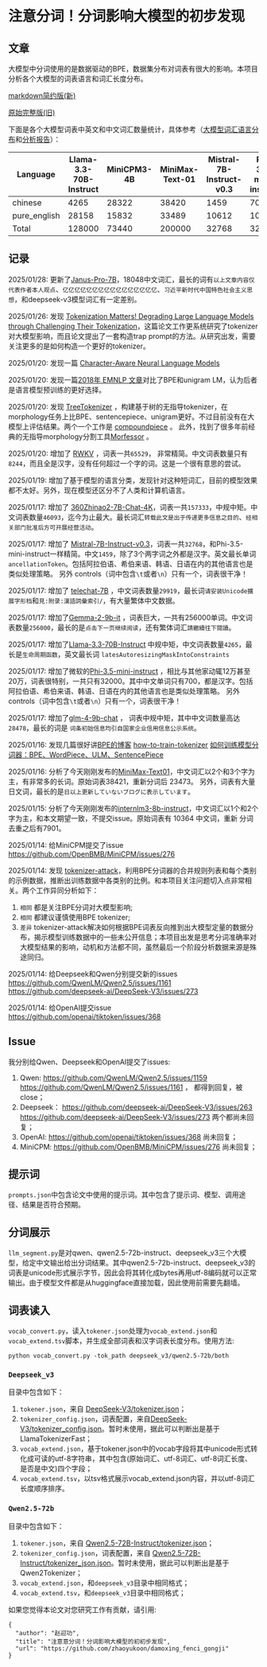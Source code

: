 # 注意分词！分词影响大模型的初步发现

## 文章

大模型中分词使用的是数据驱动的BPE，数据集分布对词表有很大的影响。本项目分析各个大模型的词表语言和词汇长度分布。

[markdown简约版(新)](https://github.com/zhaoyukoon/damoxing_fenci_gongji/blob/main/%E8%AE%BA%E6%96%87.md)

[原始完整版(旧)](https://docs.qq.com/pdf/DT095ZktteVVJTE5K)

下面是各个大模型词表中英文和中文词汇数量统计，具体参考（[大模型词汇语言分布](https://github.com/zhaoyukoon/damoxing_fenci_gongji/blob/main/%E5%A4%A7%E6%A8%A1%E5%9E%8B%E8%AF%8D%E6%B1%87%E8%AF%AD%E8%A8%80%E5%88%86%E5%B8%83.md)和[分析报告](https://github.com/zhaoyukoon/damoxing_fenci_gongji/blob/main/%E5%A4%A7%E6%A8%A1%E5%9E%8B%E8%AF%8D%E8%A1%A8%E5%88%86%E6%9E%90%E6%8A%A5%E5%91%8A.md)）：


| Language | Llama-3.3-70B-Instruct | MiniCPM3-4B | MiniMax-Text-01 | Mistral-7B-Instruct-v0.3 | Phi-3.5-mini-instruct | deepseek_v3 | gemma-2-9b-it | glm-4-9b-chat | gpt-4o | internlm3-8b-instruct | qwen2.5-72b | telechat-7B |
|----------|---|---|---|---|---|---|---|---|---|---|---|---|
| chinese | 4265 | 28322 | 38420 | 1459 | 700 | 35184 | 21762 | 28478 | 7449 | 10364 | 24966 | 29919 |
| pure_english | 28158 | 15832 | 33489 | 10612 | 10204 | 21994 | 72065 | 29915 | 37839 | 23291 | 27376 | 28863 |
| Total | 128000 | 73440 | 200000 | 32768 | 32000 | 128000 | 256000 | 150252 | 200000 | 128569 | 151643 | 160135 |


## 记录

2025/01/28: 更新了[Janus-Pro-7B](https://huggingface.co/deepseek-ai/Janus-Pro-7B)，18048中文词汇，最长的词有`以上文章内容仅代表作者本人观点`、`亿亿亿亿亿亿亿亿亿亿亿亿亿亿亿亿`、`习近平新时代中国特色社会主义思想`，和deepseek-v3模型词汇有一定差别。

2025/01/26: 发现 [Tokenization Matters! Degrading Large Language Models through Challenging Their Tokenization](https://arxiv.org/pdf/2405.17067)，这篇论文工作更系统研究了tokenizer对大模型影响，而且论文提出了一套构造trap prompt的方法。从研究出发，需要关注更多的是如何构造一个更好的tokenizer。

2025/01/20: 发现一篇 [Character-Aware Neural Language Models](https://arxiv.org/abs/1508.06615)

2025/01/20: 发现一篇[2018年 EMNLP 文章](https://aclanthology.org/2020.findings-emnlp.414.pdf)对比了BPE和unigram LM，认为后者是语言模型预训练的更好选择。

2025/01/20: 发现 [TreeTokenizer](https://arxiv.org/pdf/2406.15245?) ，构建基于树的无指导tokenizer，在morphology任务上比BPE、sentencepiece、unigram更好。不过目前没有在大模型上评估结果。两个一个工作是 [compoundpiece](https://github.com/bminixhofer/compoundpiece) 。 此外，找到了很多年前经典的无指导morphology分割工具[Morfessor](https://github.com/aalto-speech/morfessor) 。

2025/01/20: 增加了 [RWKV](https://raw.githubusercontent.com/BlinkDL/RWKV-LM/refs/heads/main/RWKV-v4neo/20B_tokenizer.json) ，词表一共`65529`， 非常精简。中文词表数量只有`8244`，而且全是汉字，没有任何超过一个字的词。这是一个很有意思的尝试。

2025/01/19: 增加了基于模型的语言分类，发现针对这种短词汇，目前的模型效果都不太好。另外，现在模型还区分不了人类和计算机语言。

2025/01/17: 增加了 [360Zhinao2-7B-Chat-4K](https://huggingface.co/qihoo360/360Zhinao2-7B-Chat-4K)，词表一共`157333`，中规中矩。中文词表数量`46093`，迄今为止最大。最长词汇`转载此文是出于传递更多信息之目的`、`经相关部门批准后方可开展经营活动`。

2025/01/17: 增加了 [Mistral-7B-Instruct-v0.3](https://huggingface.co/mistralai/Mistral-7B-Instruct-v0.3)，词表一共`32768`，和Phi-3.5-mini-instruct一样精简。中文`1459`，除了3个两字词之外都是汉字。英文最长单词`ancellationToken`。包括阿拉伯语、希伯来语、韩语、日语在内的其他语言也是类似处理策略。 另外 controls（词中包含`\t`或者`\n`）只有一个，词表很干净！

2025/01/17: 增加了 [telechat-7B](https://huggingface.co/Tele-AI/telechat-7B) ，中文词表数量`29919`，最长词`请安装Unicode擴展字形档`和`見:附录:漢語詞彙索引/`，有大量繁体中文数据。

2025/01/17: 增加了[Gemma-2-9b-it](https://www.modelscope.cn/models/LLM-Research/gemma-2-9b-it) ，词表巨大，一共有256000单词。中文词表数量`256000`，最长的是`点击下一页继续阅读`，还有繁体词汇`請繼續往下閱讀`。

2025/01/17: 增加了[Llama-3.3-70B-Instruct](https://www.modelscope.cn/models/LLM-Research/Llama-3.3-70B-Instruct) 中规中矩，中文词表数量`4265`，最长是`生命周期函数`，英文最长词 `latesAutoresizingMaskIntoConstraints`

2025/01/17: 增加了微软的[Phi-3.5-mini-instruct](https://huggingface.co/microsoft/Phi-3.5-mini-instruct) ，相比与其他家动辄12万甚至20万，词表很特别，一共只有32000。其中中文单词只有700，都是汉字。包括阿拉伯语、希伯来语、韩语、日语在内的其他语言也是类似处理策略。 另外 controls（词中包含`\t`或者`\n`）只有一个，词表很干净！

2025/01/17:  增加了[glm-4-9b-chat](https://huggingface.co/THUDM/glm-4-9b-chat/tree/main) ， 词表中规中矩，其中中文词数量高达`28478`，最长的词是 `词条初始信息均引自国家企业信用信息公示系统`。

2025/01/16: 发现几篇很好讲[BPE的博客](https://blog.sgdylan.com/2024/05/14/tokenizer-note/) [how-to-train-tokenizer](https://github.com/yanqiangmiffy/how-to-train-tokenizer) [如何训练模型分词器：BPE、WordPiece、ULM、SentencePiece](https://zhuanlan.zhihu.com/p/631008016?utm_id=0)

2025/01/16: 分析了今天刚刚发布的[MiniMax-Text01](https://huggingface.co/MiniMaxAI/MiniMax-Text-01)，中文词汇以2个和3个字为主，有非常多的长词。原始词表38421，重新分词后 23473。 另外，词表有大量日文词，最长的是`日以上更新していないブログに表示しています`。

2025/01/15: 分析了今天刚刚发布的[internlm3-8b-instruct](https://huggingface.co/internlm/internlm3-8b-instruct)，中文词汇以1个和2个字为主，和本文期望一致，不提交issue。原始词表有 10364 中文词，重新 分词去重之后有7901。

2025/01/14: 给MiniCPM提交了issue https://github.com/OpenBMB/MiniCPM/issues/276

2025/01/14: 发现 [tokenizer-attack](https://github.com/alisawuffles/tokenizer-attack)，利用BPE分词器的合并规则列表和每个类别的示例数据，推断出训练数据中各类别的比例。和本项目关注问题切入点非常相关。两个工作异同分析如下：
1. `相同` 都是关注BPE分词对大模型影响;
2. `相同` 都建议谨慎使用BPE tokenizer;
3. `差异` tokenizer-attack解决如何根据BPE词表反向推到出大模型定量的数据分布，揭示模型训练数据中的一些未公开信息；本项目出发是思考分词准确率对大模型结果的影响，动机和方法都不同，虽然最后一个阶段分析数据来源是殊途同归。

2025/01/14: 给Deepseek和Qwen分别提交新的issues https://github.com/QwenLM/Qwen2.5/issues/1161 https://github.com/deepseek-ai/DeepSeek-V3/issues/273 

2025/01/14: 给OpenAI提交issue https://github.com/openai/tiktoken/issues/368

## Issue

我分别给Qwen、Deepseek和OpenAI提交了issues:
1. Qwen: https://github.com/QwenLM/Qwen2.5/issues/1159 https://github.com/QwenLM/Qwen2.5/issues/1161 ， 都得到回复，被close；
2. Deepseek： https://github.com/deepseek-ai/DeepSeek-V3/issues/263  https://github.com/deepseek-ai/DeepSeek-V3/issues/273 两个都尚未回复；
3. OpenAI: https://github.com/openai/tiktoken/issues/368 尚未回复；
4. MiniCPM: https://github.com/OpenBMB/MiniCPM/issues/276 尚未回复；

## 提示词
`prompts.json`中包含论文中使用的提示词。其中包含了提示词、模型、调用途径、结果是否符合预期。


## 分词展示

`llm_segment.py`是对qwen、qwen2.5-72b-instruct、deepseek_v3三个大模型，给定中文输出给出分词结果。其中qwen2.5-72b-instruct、deepseek_v3的词表是unicode形式展示字节，因此会将其转化成bytes再用utf-8编码就可以正常输出。由于模型文件都是从huggingface直接加载，因此使用前需要先翻墙。

## 词表读入

`vocab_convert.py`，读入`tokener.json`处理为`vocab_extend.json`和 `vocab_extend.tsv`脚本，并生成全部词表和汉字词表长度分布。使用方法:

`python vocab_convert.py -tok_path deepseek_v3/qwen2.5-72b/both`

### `Deepseek_v3`
目录中包含如下：
1. `tokener.json`，来自 [DeepSeek-V3/tokenizer.json](https://huggingface.co/deepseek-ai/DeepSeek-V3/blob/main/tokenizer.json)；
2. `tokenizer_config.json`，词表配置，来自[DeepSeek-V3/tokenizer_config.json](https://huggingface.co/deepseek-ai/DeepSeek-V3/blob/main/tokenizer_config.json)。暂时未使用，据此可以判断出是基于LlamaTokenizerFast；
3. `vocab_extend.json`，基于tokener.json中的vocab字段将其中unicode形式转化成可读的utf-8字符串，其中包含(原始词汇、utf-8词汇、utf-8词汇长度、是否是中文)四个字段；
4. `vocab_extend.tsv`，以tsv格式展示vocab_extend.json内容，并以utf-8词汇长度顺序排序。


### `Qwen2.5-72b`
目录中包含如下：
1. `tokener.json`，来自 [Qwen2.5-72B-Instruct/tokenizer.json](https://huggingface.co/Qwen/Qwen2.5-72B-Instruct/blob/main/tokenizer.json)；
2. `tokenizer_config.json`，词表配置，来自 [Qwen2.5-72B-Instruct/tokenizer_json.json](https://huggingface.co/Qwen/Qwen2.5-72B-Instruct/blob/main/tokenizer_json.json)。暂时未使用，据此可以判断出是基于Qwen2Tokenizer；
3. `vocab_extend.json`，和`deepseek_v3`目录中相同格式；
4. `vocab_extend.tsv`，和`deepseek_v3`目录中相同格式；

如果您觉得本论文对您研究工作有贡献，请引用:
```
{
  "author": "赵迎功",
  "title": "注意意分词！分词影响大模型的初初步发现",
  "url": "https://github.com/zhaoyukoon/damoxing_fenci_gongji"
}
```

